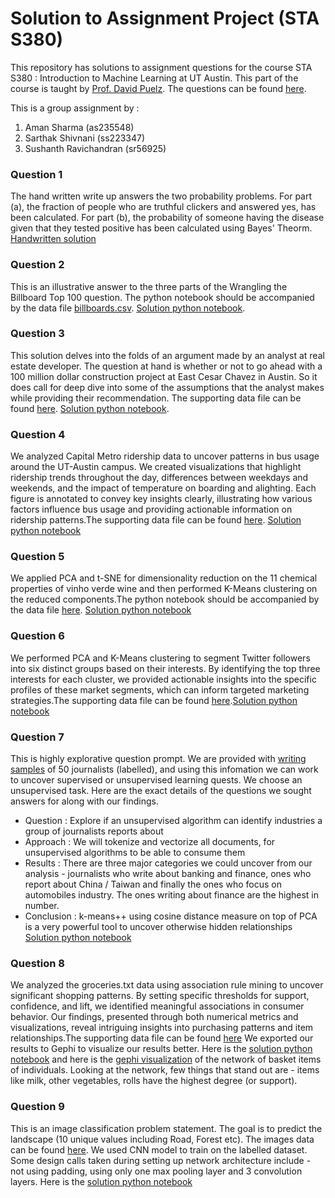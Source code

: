 # Solution to Assignment Project (STA S380)

This repository has solutions to assignment questions for the course STA S380 : Introduction to Machine Learning at UT Austin. This part of the course is taught by [Prof. David Puelz](https://www.mccombs.utexas.edu/faculty-and-research/faculty-directory/david-puelz/). The questions can be found [here](https://github.com/dpuelz/STA380/tree/master/exercises).

This is a group assignment by :
1. Aman Sharma (as235548)
2. Sarthak Shivnani (ss223347)
3. Sushanth Ravichandran (sr56925)

### Question 1
The hand written write up answers the two probability problems. For part (a), the fraction of people who are truthful clickers and answered yes, has been calculated. For part (b), the probability of someone having the disease given that they tested positive has been calculated using Bayes' Theorm. [Handwritten solution](https://github.com/aman-uta-kgp/ML_Assignment_Prof_Puelz/blob/main/question%201.pdf)

### Question 2
This is an illustrative answer to the three parts of the Wrangling the Billboard Top 100 question. The python notebook should be accompanied by the data file [billboards.csv](https://github.com/dpuelz/STA380/blob/master/data/billboard.csv). [Solution python notebook](https://github.com/aman-uta-kgp/ML_Assignment_Prof_Puelz/blob/main/Question2.ipynb).

### Question 3
This solution delves into the folds of an argument made by an analyst at real estate developer. The question at hand is whether or not to go ahead with a 100 million dollar construction project at East Cesar Chavez in Austin. So it does call for deep dive into some of the assumptions that the analyst makes while providing their recommendation. The supporting data file can be found [here](https://github.com/dpuelz/STA380/blob/master/data/greenbuildings.csv). [Solution python notebook](https://github.com/aman-uta-kgp/ML_Assignment_Prof_Puelz/blob/main/Question3.ipynb).

### Question 4
We analyzed Capital Metro ridership data to uncover patterns in bus usage around the UT-Austin campus. We created visualizations that highlight ridership trends throughout the day, differences between weekdays and weekends, and the impact of temperature on boarding and alighting. Each figure is annotated to convey key insights clearly, illustrating how various factors influence bus usage and providing actionable information on ridership patterns.The supporting data file can be found [here](https://github.com/dpuelz/STA380/blob/master/data/capmetro_UT.csv). [Solution python notebook](https://github.com/aman-uta-kgp/ML_Assignment_Prof_Puelz/blob/main/Question%204.ipynb)

### Question 5
We applied PCA and t-SNE for dimensionality reduction on the 11 chemical properties of vinho verde wine and then performed K-Means clustering on the reduced components.The python notebook should be accompanied by the data file [here](https://github.com/dpuelz/STA380/blob/master/data/wine.csv). [Solution python notebook](https://github.com/aman-uta-kgp/ML_Assignment_Prof_Puelz/blob/main/Question%205.ipynb)

### Question 6
We performed PCA and K-Means clustering to segment Twitter followers into six distinct groups based on their interests. By identifying the top three interests for each cluster, we provided actionable insights into the specific profiles of these market segments, which can inform targeted marketing strategies.The supporting data file can be found [here](https://github.com/dpuelz/STA380/blob/master/data/social_marketing.csv).[Solution python notebook](https://github.com/aman-uta-kgp/ML_Assignment_Prof_Puelz/blob/main/Question%206.ipynb)

### Question 7
This is highly explorative question prompt. We are provided with [writing samples](https://github.com/dpuelz/STA380/tree/master/data/ReutersC50) of 50 journalists (labelled), and using this infomation we can work to uncover supervised or unsupervised learning quests. We choose an unsupervised task. Here are the exact details of the questions we sought answers for along with our findings. <br>
- Question : Explore if an unsupervised algorithm can identify industries a group of journalists reports about
- Approach : We will tokenize and vectorize all documents, for unsupervised algorithms to be able to consume them
- Results : There are three major categories we could uncover from our analysis - journalists who write about banking and finance, ones who report about China / Taiwan and finally the ones who focus on automobiles industry. The ones writing about finance are the highest in number.
- Conclusion : k-means++ using cosine distance measure on top of PCA is a very powerful tool to uncover otherwise hidden relationships
[Solution python notebook](https://github.com/aman-uta-kgp/ML_Assignment_Prof_Puelz/blob/main/Ques_7.ipynb)

### Question 8
We analyzed the groceries.txt data using association rule mining to uncover significant shopping patterns. By setting specific thresholds for support, confidence, and lift, we identified meaningful associations in consumer behavior. Our findings, presented through both numerical metrics and visualizations, reveal intriguing insights into purchasing patterns and item relationships.The supporting data file can be found [here](https://github.com/dpuelz/STA380/blob/master/data/groceries.txt) We exported our results to Gephi to visualize our results better. Here is the [solution python notebook](https://github.com/aman-uta-kgp/ML_Assignment_Prof_Puelz/blob/main/Question%208.ipynb) and here is the [gephi visualization](https://github.com/aman-uta-kgp/ML_Assignment_Prof_Puelz/blob/main/Updated%20Question%208%20Gephi%20.png) of the network of basket items of individuals. Looking at the network, few things that stand out are - items like milk, other vegetables, rolls have the highest degree (or support).


### Question 9
This is an image classification problem statement. The goal is to predict the landscape (10 unique values including Road, Forest etc). The images data can be found [here](https://github.com/dpuelz/STA380/tree/master/data/EuroSAT_RGB). We used CNN model to train on the labelled dataset. Some design calls taken during setting up network architecture include - not using padding, using only one max pooling layer and 3 convolution layers. Here is the [solution python notebook](https://github.com/aman-uta-kgp/ML_Assignment_Prof_Puelz/blob/main/Ques_9.ipynb)
